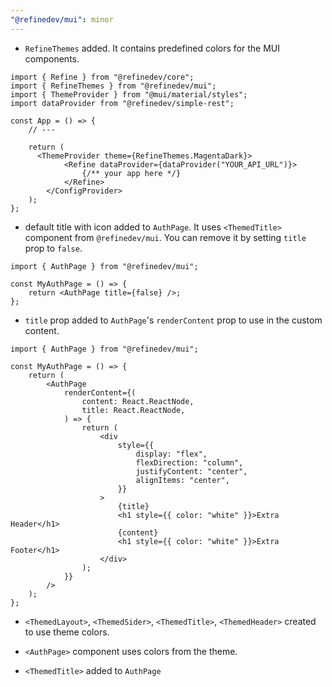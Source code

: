 ```yaml
---
"@refinedev/mui": minor
---
```


-   `RefineThemes` added. It contains predefined colors for the MUI components.

```tsx
import { Refine } from "@refinedev/core";
import { RefineThemes } from "@refinedev/mui";
import { ThemeProvider } from "@mui/material/styles";
import dataProvider from "@refinedev/simple-rest";

const App = () => {
    // ---

    return (
      <ThemeProvider theme={RefineThemes.MagentaDark}>
            <Refine dataProvider={dataProvider("YOUR_API_URL")}>
                {/** your app here */}
            </Refine>
        </ConfigProvider>
    );
};
```

-   default title with icon added to `AuthPage`. It uses `<ThemedTitle>` component from `@refinedev/mui`. You can remove it by setting `title` prop to `false`.

```tsx
import { AuthPage } from "@refinedev/mui";

const MyAuthPage = () => {
    return <AuthPage title={false} />;
};
```

-   `title` prop added to `AuthPage`'s `renderContent` prop to use in the custom content.

```tsx
import { AuthPage } from "@refinedev/mui";

const MyAuthPage = () => {
    return (
        <AuthPage
            renderContent={(
                content: React.ReactNode,
                title: React.ReactNode,
            ) => {
                return (
                    <div
                        style={{
                            display: "flex",
                            flexDirection: "column",
                            justifyContent: "center",
                            alignItems: "center",
                        }}
                    >
                        {title}
                        <h1 style={{ color: "white" }}>Extra Header</h1>
                        {content}
                        <h1 style={{ color: "white" }}>Extra Footer</h1>
                    </div>
                );
            }}
        />
    );
};
```

-   `<ThemedLayout>`, `<ThemedSider>`, `<ThemedTitle>`, `<ThemedHeader>` created to use theme colors.

-   `<AuthPage>` component uses colors from the theme.
-   `<ThemedTitle>` added to `AuthPage`
